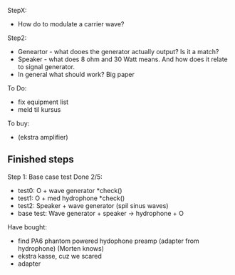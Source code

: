 


StepX:
- How do to modulate a carrier wave? 

Step2: 
- Geneartor - what dooes the generator actually output? Is it a match?
- Speaker - what does 8 ohm and 30 Watt means. And how does it relate to signal generator. 
- In general what should work? Big paper  


To Do:
- fix equipment list
- meld til kursus

To buy:
- (ekstra amplifier)


Finished steps
------
Step 1: Base case test Done 2/5: 
- test0: O + wave generator *check()
- test1: O + med hydrophone *check()
- test2: Speaker + wave generator (spil sinus waves) 
- base test: Wave generator + speaker -> hydrophone + O


Have bought:
- find PA6 phantom powered hydophone preamp (adapter from hydrophone) (Morten knows)
- ekstra kasse, cuz we scared 
- adapter
